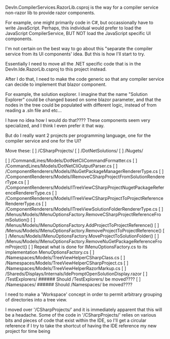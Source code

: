 DevIn.CompilerServices.RazorLib.csproj is the
way for a compiler service non-razor lib to provide razor components.

For example,
one might primarily code in C#, but occassionally have to write JavaScript.
Perhaps, this individual would prefer to load the JavaScript CompilerService,
BUT NOT load the JavaScript specific UI components.

I'm not certain on the best way to go about this "separate the compiler service
from its UI components' idea. But this is how I'll start to try.

Essentially I need to move all the .NET specific code that is in the
DevIn.Ide.RazorLib.csproj to this project instead.

After I do that, I need to make the code generic so that any compiler service
can decide to implement that blazor component.

For example, the solution explorer. I imagine that the name "Solution Explorer"
could be changed based on some blazor parameter, and that
the nodes in the tree could be populated with different logic, instead
of from reading a .sln file and etc...

I have no idea how I would do that???? These components seem very specialized,
and I think I even prefer it that way.

But do I really want 2 projects per programming language,
one for the compiler service and one for the UI?

Move these:
[ ] /CSharpProjects/
[ ] /DotNetSolutions/
[ ] /Nugets/

[ ] /CommandLines/Models/DotNetCliCommandFormatter.cs
[ ] /CommandLines/Models/DotNetCliOutputParser.cs
[ ] /ComponentRenderers/Models/INuGetPackageManagerRendererType.cs
[ ] /ComponentRenderers/Models/IRemoveCSharpProjectFromSolutionRendererType.cs
[ ] /ComponentRenderers/Models/ITreeViewCSharpProjectNugetPackageReferenceRendererType.cs
[ ] /ComponentRenderers/Models/ITreeViewCSharpProjectToProjectReferenceRendererType.cs
[ ] /ComponentRenderers/Models/ITreeViewSolutionFolderRendererType.cs
[ ] /Menus/Models/IMenuOptionsFactory.RemoveCSharpProjectReferenceFromSolution()
[ ] /Menus/Models/IMenuOptionsFactory.AddProjectToProjectReference()
[ ] /Menus/Models/IMenuOptionsFactory.RemoveProjectToProjectReference()
[ ] /Menus/Models/IMenuOptionsFactory.MoveProjectToSolutionFolder()
[ ] /Menus/Models/IMenuOptionsFactory.RemoveNuGetPackageReferenceFromProject()
[ ] Repeat what is done for IMenuOptionsFactory.cs to its implementation MenuOptionsFactory.cs
[ ] /Namespaces/Models/TreeViewHelperCSharpClass.cs
[ ] /Namespaces/Models/TreeViewHelperCSharpProject.cs
[ ] /Namespaces/Models/TreeViewHelperRazorMarkup.cs
[ ] /Shareds/Displays/Internals/IdePromptOpenSolutionDisplay.razor
[ ] /TestExplorers/ ###### Should /TestExplorers/ be moved????
[ ] /Namespaces/ ###### Should /Namespaces/ be moved????

I need to make a 'Workspace' concept in order to permit arbitrary grouping of directories
into a tree view.

I moved over '/CSharpProjects/' and it is immediately apparent that this will be a headache.
Some of the code in '/CSharpProjects/' relies on various bits and pieces of code that exist within
the IDE, so I'll get a circular reference if I try to take the shortcut of having
the IDE reference my new project for time being

